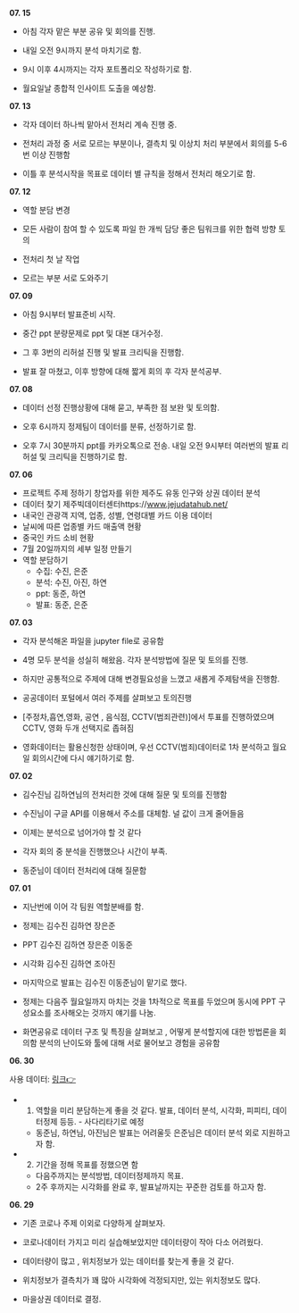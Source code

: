 **07. 15**

- 아침 각자 맡은 부분 공유 및 회의를 진행.

- 내일 오전 9시까지 분석 마치기로 함.

- 9시 이후 4시까지는 각자 포트폴리오 작성하기로 함.

- 월요일날 종합적 인사이트 도출을 예상함.



**07. 13**

- 각자 데이터 하나씩 맡아서 전처리 계속 진행 중. 

- 전처리 과정 중 서로 모르는 부분이나, 결측치 및 이상치 처리 부분에서 회의를 5-6번 이상 진행함

- 이틀 후 분석시작을 목표로 데이터 별 규칙을 정해서 전처리 해오기로 함.


**07. 12**

- 역할 분담 변경

- 모든 사람이 참여 할 수 있도록 파일 한 개씩 담당
좋은 팀워크를 위한 협력 방향 토의

- 전처리 첫 날 작업

- 모르는 부분 서로 도와주기


**07. 09**

- 아침 9시부터 발표준비 시작.

- 중간 ppt 분량문제로 ppt 및 대본 대거수정.

- 그 후 3번의 리허설 진행 및 발표 크리틱을 진행함.

- 발표 잘 마쳤고, 이후 방향에 대해 짧게 회의 후 각자 분석공부.


**07. 08**

- 데이터 선정 진행상황에 대해 묻고, 부족한 점 보완 및 토의함.

- 오후 6시까지 정제팀이 데이터를 분류, 선정하기로 함.

- 오후 7시 30분까지 ppt를 카카오톡으로 전송.
내일 오전 9시부터 여러번의 발표 리허설 및 크리틱을 진행하기로 함.


**07. 06**

- 프로젝트 주제 정하기
창업자를 위한 제주도 유동 인구와 상권 데이터 분석
- 데이터 찾기
제주빅데이터센터https://www.jejudatahub.net/
- 내국인 관광객 지역, 업종, 성별, 연령대별 카드 이용 데이터
- 날씨에 따른 업종별 카드 매출액 현황
- 중국인 카드 소비 현황
- 7월 20일까지의 세부 일정 만들기
- 역할 분담하기
    * 수집: 수진, 은준
    * 분석: 수진, 아진, 하연
    * ppt: 동준, 하연
    * 발표: 동준, 은준


**07. 03**

- 각자 분석해온 파일을 jupyter file로 공유함

- 4명 모두 분석을 성실히 해왔음. 각자 분석방법에 질문 및 토의를 진행.

- 하지만 공통적으로 주제에 대해 변경필요성을 느꼈고 새롭게 주제탐색을 
진행함.

- 공공데이터 포털에서 여러 주제를 살펴보고 토의진행

- [주정차,흡연,영화, 공연 , 음식점, CCTV(범죄관련)]에서 투표를 진행하였으며 CCTV, 영화 두개 선택지로 좁혀짐

- 영화데이터는 활용신청한 상태이며, 우선 CCTV(범죄)데이터로 1차 분석하고 월요일 회의시간에 다시 얘기하기로 함.


**07. 02**

- 김수진님 김하연님의 전처리한 것에 대해 질문 및 토의를 진행함

- 수진님이 구글 API를 이용해서 주소를 대체함. 널 값이 크게 줄어들음

- 이제는 분석으로 넘어가야 할 것 같다

- 각자 회의 중 분석을 진행했으나 시간이 부족.

- 동준님이 데이터 전처리에 대해 질문함


**07. 01**

- 지난번에 이어 각 팀원 역할분배를 함.

- 정제는 김수진 김하연 장은준  
- PPT   김수진 김하연 장은준 이동준  
- 시각화 김수진 김하연 조아진  
- 마지막으로 발표는 김수진 이동준님이 맡기로 했다.

- 정제는 다음주 월요일까지 마치는 것을 1차적으로 목표를 두었으며 동시에 PPT 구성요소를 조사해오는 것까지 얘기를 나눔.

- 화면공유로 데이터 구조 및 특징을 살펴보고 , 어떻게 분석할지에 대한 방법론을 회의함
분석의 난이도와 툴에 대해 서로 물어보고 경험을 공유함




**06. 30**

사용 데이터: [링크👉](http://data.seoul.go.kr/dataList/OA-15572/S/1/datasetView.do)

- 1. 역할을 미리 분담하는게 좋을 것 같다. 
발표, 데이터 분석, 시각화, 피피티, 데이터정제 등등. - 사다리타기로 예정

  - 동준님, 하연님, 아진님은 발표는 어려울듯
은준님은 데이터 분석 외로 지원하고자 함.

- 2. 기간을 정해 목표를 정했으면 함 

  - 다음주까지는 분석방법, 데이터정제까지 목표.
  - 2주 후까지는 시각화를 완료 후, 발표날까지는 꾸준한 검토를 하고자 함.


**06. 29**

- 기존 코로나 주제 이외로 다양하게 살펴보자.

- 코로나데이터 가지고 미리 실습해보았지만 데이터량이 작아 다소 어려웠다.

- 데이터량이 많고 , 위치정보가 있는 데이터를 찾는게 좋을 것 같다.

- 위치정보가 결측치가 꽤 많아 시각화에 걱정되지만, 있는 위치정보도 많다.

- 마을상권 데이터로 결정.
